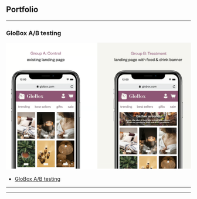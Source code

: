## Portfolio

---

### GloBox A/B testing 

<img src="images/GloBox_Project_logo.png?raw=true"/>


- [GloBox A/B testing](https://Angelinabaf.github.io/pdf/GloBox_A_Btesting_Report.pdf)


---




---

